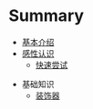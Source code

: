 # Summary

* [基本介绍](README.md)
* [感性认识](part1/README.md)
    * [快速尝试](part1/1-perceptual-knowledge.md)

- 基础知识
  - [装饰器](part2/decorator.md)

